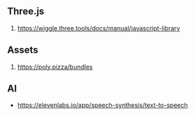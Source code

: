 
## Three.js

1. https://wiggle.three.tools/docs/manual/javascript-library

## Assets

1. https://poly.pizza/bundles


## AI

- https://elevenlabs.io/app/speech-synthesis/text-to-speech
